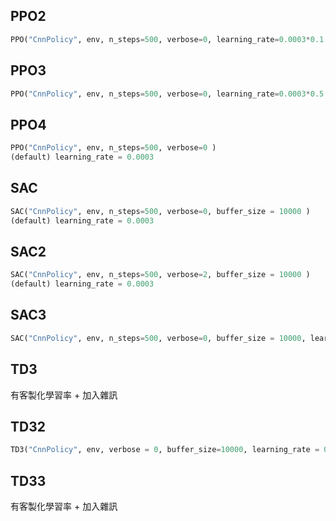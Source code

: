 ## PPO2
```python
PPO("CnnPolicy", env, n_steps=500, verbose=0, learning_rate=0.0003*0.1 )
```

## PPO3
```python
PPO("CnnPolicy", env, n_steps=500, verbose=0, learning_rate=0.0003*0.5 )
```

## PPO4
```python
PPO("CnnPolicy", env, n_steps=500, verbose=0 )
(default) learning_rate = 0.0003
```

## SAC
```python
SAC("CnnPolicy", env, n_steps=500, verbose=0, buffer_size = 10000 )
(default) learning_rate = 0.0003
```

## SAC2
```python
SAC("CnnPolicy", env, n_steps=500, verbose=2, buffer_size = 10000 )
(default) learning_rate = 0.0003
```

## SAC3
```python
SAC("CnnPolicy", env, n_steps=500, verbose=0, buffer_size = 10000, learning_rate = 0.00000005 )
```

## TD3
有客製化學習率 + 加入雜訊

## TD32
```python
TD3("CnnPolicy", env, verbose = 0, buffer_size=10000, learning_rate = 0.00000005 )
```

## TD33
有客製化學習率 + 加入雜訊
